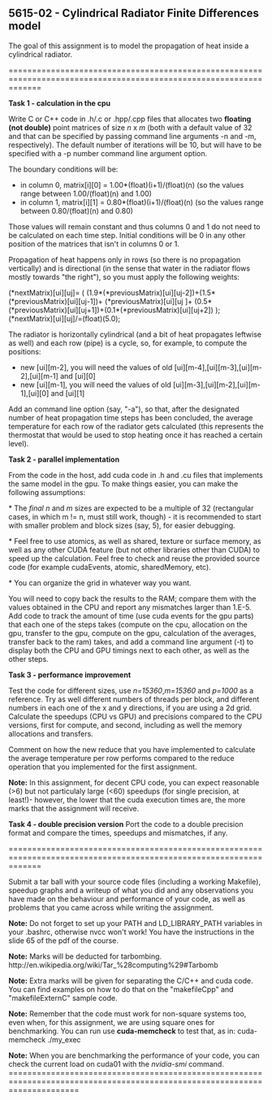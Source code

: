 <article data-history-node-id="1724" role="article" about="/node/1724" class="node node--type-assignment node--view-mode-full clearfix">

<div class="clearfix text-formatted field field--name-body field--type-text-with-summary field--label-hidden field__item">
<h2>5615-02 - Cylindrical Radiator Finite Differences model</h2>

<p>The goal of this assignment is to model the propagation of heat inside a cylindrical radiator.</p>

<p>===================================================================================================================</p>

<p><strong>Task 1 - calculation in the cpu</strong></p>

<p>Write C or C++ code in .h/.c or .hpp/.cpp files that allocates two <strong>floating (not double)</strong> point matrices of size <em>n</em> x <em>m</em> (both with a default value of 32 and that can be specified by passing command line arguments -n and -m, respectively). The default number of iterations will be 10, but will have to be specified with a -p number command line argument option.</p>

<p>The boundary conditions will be:</p>

<ul><li>in column 0, matrix[i][0] = 1.00*(float)(i+1)/(float)(n) (so the values range between 1.00/(float)(n) and 1.00)</li>
	<li>in column 1, matrix[i][1] = 0.80*(float)(i+1)/(float)(n) (so the values range between 0.80/(float)(n) and 0.80)</li>
</ul><p>Those values will remain constant and thus columns 0 and 1 do not need to be calculated on each time step. Initial conditions will be 0 in any other position of the matrices that isn't in columns 0 or 1.</p>

<p>Propagation of heat happens only in rows (so there is no propagation vertically) and is directional (in the sense that water in the radiator flows mostly towards "the right"), so you must apply the following weights:</p>

<p>(*nextMatrix)[ui][uj]= ( (1.9*(*previousMatrix)[ui][uj-2])+(1.5*(*previousMatrix)[ui][uj-1])+ (*previousMatrix)[ui][uj ]+ (0.5*(*previousMatrix)[ui][uj+1])+(0.1*(*previousMatrix)[ui][uj+2]) ); (*nextMatrix)[ui][uj]/=(float)(5.0);</p>

<p>The radiator is horizontally cylindrical (and a bit of heat propagates leftwise as well) and each row (pipe) is a cycle, so, for example, to compute the positions:</p>

<ul><li>new [ui][m-2], you will need the values of old [ui][m-4],[ui][m-3],[ui][m-2],[ui][m-1] and [ui][0]</li>
	<li>new [ui][m-1], you will need the values of old [ui][m-3],[ui][m-2],[ui][m-1],[ui][0] and [ui][1]</li>
</ul><p>Add an command line option (say, "-a"), so that, after the designated number of heat propagation time steps has been concluded, the average temperature for each row of the radiator gets calculated (this represents the thermostat that would be used to stop heating once it has reached a certain level).</p>

<p><strong>Task 2 - parallel implementation</strong></p>

<p>From the code in the host, add cuda code in .h and .cu files that implements the same model in the gpu. To make things easier, you can make the following assumptions:</p>

<p>* The <em>final</em> <em>n</em> and <em>m</em> sizes are expected to be a multiple of 32 (rectangular cases, in which m != n, must still work, though) - it is recommended to start with smaller problem and block sizes (say, 5), for easier debugging.</p>

<p>* Feel free to use atomics, as well as shared, texture or surface memory, as well as any other CUDA feature (but not other libraries other than CUDA) to speed up the calculation. Feel free to check and reuse the provided source code (for example cudaEvents, atomic, sharedMemory, etc).</p>

<p>* You can organize the grid in whatever way you want.</p>

<p>You will need to copy back the results to the RAM; compare them with the values obtained in the CPU and report any mismatches larger than 1.E-5. Add code to track the amount of time (use cuda events for the gpu parts) that each one of the steps takes (compute on the cpu, allocation on the gpu, transfer to the gpu, compute on the gpu, calculation of the averages, transfer back to the ram) takes, and add a command line argument (-t) to display both the CPU and GPU timings next to each other, as well as the other steps.</p>

<p><strong>Task 3 - performance improvement</strong></p>

<p>Test the code for different sizes, use <em>n=15360</em>,<em>m=15360</em> and <em>p=1000</em> as a reference. Try as well different numbers of threads per block, and different numbers in each one of the x and y directions, if you are using a 2d grid. Calculate the speedups (CPU vs GPU) and precisions compared to the CPU versions, first for compute, and second, including as well the memory allocations and transfers.</p>

<p>Comment on how the new reduce that you have implemented to calculate the average temperature per row performs compared to the reduce operation that you implemented for the first assignment.</p>

<p><strong>Note:</strong> In this assignment, for decent CPU code, you can expect reasonable (&gt;6) but not particulaly large (&lt;60) speedups (for single precision, at least!)- however, the lower that the cuda execution times are, the more marks that the assignment will receive.</p>

<p><strong>Task 4 - double precision version</strong> Port the code to a double precision format and compare the times, speedups and mismatches, if any.</p>

<p>===================================================================================================================</p>

<p>Submit a tar ball with your source code files (including a working Makefile), speedup graphs and a writeup of what you did and any observations you have made on the behaviour and performance of your code, as well as problems that you came across while writing the assignment.</p>

<p><strong>Note:</strong> Do not forget to set up your PATH and LD_LIBRARY_PATH variables in your .bashrc, otherwise nvcc won't work! You have the instructions in the slide 65 of the pdf of the course.</p>

<p><strong>Note:</strong> Marks will be deducted for tarbombing. http://en.wikipedia.org/wiki/Tar_%28computing%29#Tarbomb</p>

<p><strong>Note:</strong> Extra marks will be given for separating the C/C++ and cuda code. You can find examples on how to do that on the "makefileCpp" and "makefileExternC" sample code.</p>

<p><strong>Note:</strong> Remember that the code must work for non-square systems too, even when, for this assignment, we are using square ones for benchmarking. You can run use <strong>cuda-memcheck</strong> to test that, as in: cuda-memcheck ./my_exec</p>

<p><strong>Note:</strong> When you are benchmarking the performance of your code, you can check the current load on cuda01 with the <em>nvidia-smi</em> command. ===========================================================================================================================</p></div>
      
  </div>
</article>
